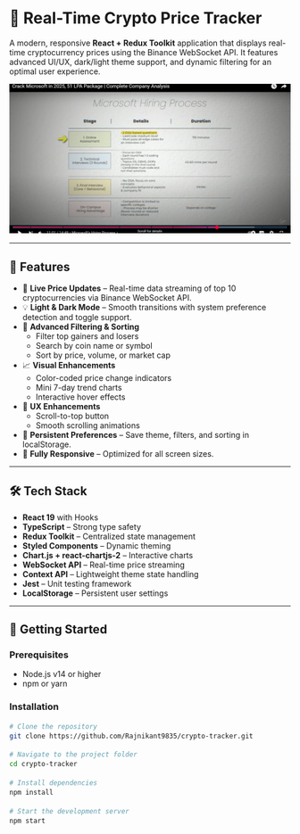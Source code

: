 # 🚀 Real-Time Crypto Price Tracker

A modern, responsive **React + Redux Toolkit** application that displays real-time cryptocurrency prices using the Binance WebSocket API. It features advanced UI/UX, dark/light theme support, and dynamic filtering for an optimal user experience.

![CryptoTracker Screenshot](image.png)

---

## 🌟 Features

- 🔴 **Live Price Updates** – Real-time data streaming of top 10 cryptocurrencies via Binance WebSocket API.
- 💡 **Light & Dark Mode** – Smooth transitions with system preference detection and toggle support.
- 🧠 **Advanced Filtering & Sorting**
  - Filter top gainers and losers  
  - Search by coin name or symbol  
  - Sort by price, volume, or market cap
- 📈 **Visual Enhancements**
  - Color-coded price change indicators  
  - Mini 7-day trend charts  
  - Interactive hover effects
- 🔧 **UX Enhancements**
  - Scroll-to-top button  
  - Smooth scrolling animations
- 💾 **Persistent Preferences** – Save theme, filters, and sorting in localStorage.
- 📱 **Fully Responsive** – Optimized for all screen sizes.

---

## 🛠️ Tech Stack

- **React 19** with Hooks  
- **TypeScript** – Strong type safety  
- **Redux Toolkit** – Centralized state management  
- **Styled Components** – Dynamic theming  
- **Chart.js + react-chartjs-2** – Interactive charts  
- **WebSocket API** – Real-time price streaming  
- **Context API** – Lightweight theme state handling  
- **Jest** – Unit testing framework  
- **LocalStorage** – Persistent user settings

---

## 🚀 Getting Started

### Prerequisites

- Node.js v14 or higher
- npm or yarn

### Installation

```bash
# Clone the repository
git clone https://github.com/Rajnikant9835/crypto-tracker.git

# Navigate to the project folder
cd crypto-tracker

# Install dependencies
npm install

# Start the development server
npm start
